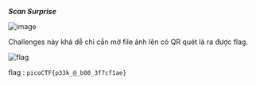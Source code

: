 ***Scan Surprise***

![image](https://github.com/user-attachments/assets/4894ebd4-bf3d-4a6d-b50a-14192c1ac8d0)

Challenges này khá dễ chỉ cần mở file ảnh lên có QR quét là ra được flag.

![flag](https://github.com/user-attachments/assets/47f6144a-0cc0-4b17-9f56-b6ffbfa2aebb)

flag : ```picoCTF{p33k_@_b00_3f7cf1ae}```
